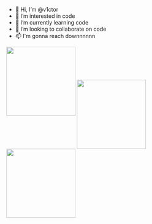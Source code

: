 - 👋 Hi, I’m @v1ctor
- 👀 I’m interested in code
- 🌱 I’m currently learning code
- 💞️ I’m looking to collaborate on code
- 📫 I'm gonna reach downnnnnn

<div>
  
  <img height="180em" src="https://github-readme-stats.vercel.app/api?username=v1ctor13&show_icons=true&theme=synthwave&include_all_commits=true&count_private=true"/>
  <img height="180em" align="center" src="https://c.tenor.com/N5eQ2S5LUUEAAAAC/do-the-evolution-pearl-jam.gif"/>
  <img height="180em" src="https://github-readme-stats.vercel.app/api/top-langs/?username=v1ctor13&layout=compact&langs_count=16&theme=dark"/>
  
</div>
